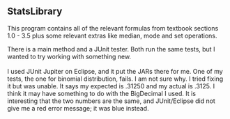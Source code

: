 ## StatsLibrary

This program contains all of the relevant formulas from textbook sections 1.0 - 3.5
plus some relevant extras like median, mode and set operations.

There is a main method and a JUnit tester. Both run the same tests, but I wanted to
try working with something new. <br><br> I used JUnit Jupiter on Eclipse, and it put the JARs there for me.
One of my tests, the one for binomial distribution, fails. I am not sure why. I tried fixing it but was unable. It says my expected is .31250 and my actual is .3125. I think it may have something to do with the BigDecimal I used. It is interesting that the two numbers are the same, and JUnit/Eclipse did not give me a red error message; it was blue instead.


